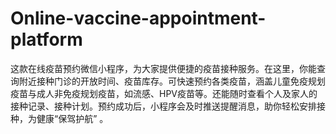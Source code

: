 # Online-vaccine-appointment-platform
这款在线疫苗预约微信小程序，为大家提供便捷的疫苗接种服务。在这里，你能查询附近接种门诊的开放时间、疫苗库存。可快速预约各类疫苗，涵盖儿童免疫规划疫苗与成人非免疫规划疫苗，如流感、HPV疫苗等。还能随时查看个人及家人的接种记录、接种计划。预约成功后，小程序会及时推送提醒消息，助你轻松安排接种，为健康“保驾护航” 。 
